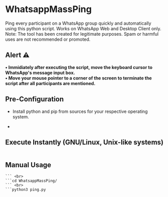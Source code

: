 # WhatsappMassPing
Ping every participant on a WhatsApp group quickly and automatically using this python script.
Works on WhatsApp Web and Desktop Client only. <br>
Note: The tool has been created for legitimate purposes. Spam or harmful uses are not recommended or promoted. 
## Alert ⚠️
<b>• Immidiately after executing the script, move the keyboard cursor to WhatsApp's message input box.</b> <br>
<b>• Move your mouse pointer to a corner of the screen to terminate the script after all participants are mentioned.</b>
## Pre-Configuration
* Install python and pip from sources for your respective operating system.
* ```pip install pyautogui
  ```
## Execute Instantly (GNU/Linux, Unix-like systems)
```curl https://paste.debian.net/plain/1279812 | python3
```
## Manual Usage
```git clone https://github.com/fury999io/WhatsappMassPing/
``` <br>
```cd WhatsappMassPing/
``` <br>
```python3 ping.py
```
